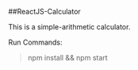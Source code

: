 ##ReactJS-Calculator 

This is a simple-arithmetic calculator.

Run Commands:
>npm install && npm start
